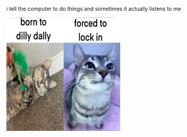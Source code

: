 i tell the computer to do things and sometimes it actually listens to me
<!--START_SECTION:update_image-->
<img src=https://raw.githubusercontent.com/sneakykestrel/sneakykestrel/main/.github/images/born-to-dilly-dally-forced-to-lock-in.jpg height="" width="300" align=left alt=kitty />
<!--END_SECTION:update_image-->

